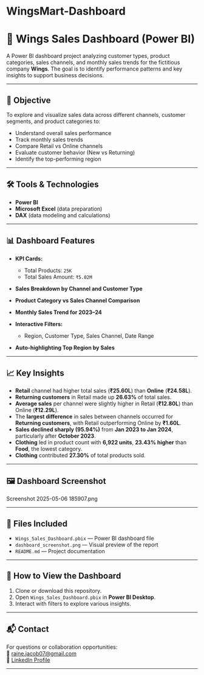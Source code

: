 # WingsMart-Dashboard
# 🧭 Wings Sales Dashboard (Power BI)

A Power BI dashboard project analyzing customer types, product categories, sales channels, and monthly sales trends for the fictitious company **Wings**. The goal is to identify performance patterns and key insights to support business decisions.

---

## 📌 Objective

To explore and visualize sales data across different channels, customer segments, and product categories to:
- Understand overall sales performance
- Track monthly sales trends
- Compare Retail vs Online channels
- Evaluate customer behavior (New vs Returning)
- Identify the top-performing region

---

## 🛠️ Tools & Technologies

- **Power BI**
- **Microsoft Excel** (data preparation)
- **DAX** (data modeling and calculations)

---

## 📊 Dashboard Features

- **KPI Cards:**  
  - Total Products: `25K`  
  - Total Sales Amount: `₹5.02M`

- **Sales Breakdown by Channel and Customer Type**
- **Product Category vs Sales Channel Comparison**
- **Monthly Sales Trend for 2023–24**
- **Interactive Filters:**  
  - Region, Customer Type, Sales Channel, Date Range
- **Auto-highlighting Top Region by Sales**

---

## 📈 Key Insights

- **Retail** channel had higher total sales (**₹25.60L**) than **Online** (**₹24.58L**).
- **Returning customers** in Retail made up **26.63%** of total sales.
- **Average sales** per channel were slightly higher in Retail (**₹12.80L**) than Online (**₹12.29L**).
- The **largest difference** in sales between channels occurred for **Returning customers**, with Retail outperforming Online by **₹1.60L**.
- **Sales declined sharply (95.94%)** from **Jan 2023 to Jan 2024**, particularly after **October 2023**.
- **Clothing** led in product count with **6,922 units**, **23.43% higher** than **Food**, the lowest category.
- **Clothing** contributed **27.30%** of total products sold.

---

## 🖼️ Dashboard Screenshot

Screenshot 2025-05-06 185907.png

---

## 📁 Files Included

- `Wings_Sales_Dashboard.pbix` — Power BI dashboard file
- `dashboard_screenshot.png` — Visual preview of the report
- `README.md` — Project documentation

---

## 🚀 How to View the Dashboard

1. Clone or download this repository.
2. Open `Wings_Sales_Dashboard.pbix` in **Power BI Desktop**.
3. Interact with filters to explore various insights.

---

## 📬 Contact

For questions or collaboration opportunities:  
📧 raine.jacob07@gmail.com  
💼 [LinkedIn Profile](https://linkedin.com/in/rainejacob)

---

